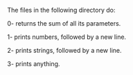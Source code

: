 The files in the following directory do:

0- returns the sum of all its parameters.

1- prints numbers, followed by a new line.

2- prints strings, followed by a new line.

3- prints anything.
